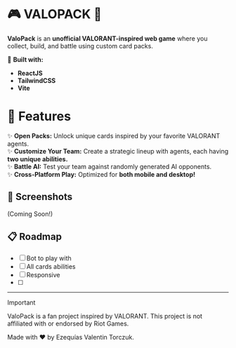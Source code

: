 # 🎮 VALOPACK 🎴

**ValoPack** is an **unofficial VALORANT-inspired web game** where you collect, build, and battle using custom card packs.

🚀 **Built with:**

- **ReactJS**
- **TailwindCSS**
- **Vite**



# 🌟 Features

✨ **Open Packs:** Unlock unique cards inspired by your favorite VALORANT agents.  
✨ **Customize Your Team:** Create a strategic lineup with agents, each having **two unique abilities.**  
✨ **Battle AI:** Test your team against randomly generated AI opponents.  
✨ **Cross-Platform Play:** Optimized for **both mobile and desktop!**



## 📸 Screenshots
(Coming Soon!)

## 📋 Roadmap

- [ ] Bot to play with
- [ ] All cards abilities
- [ ] Responsive
- [ ] 

---

> [!IMPORTANT]
> ValoPack is a fan project inspired by VALORANT.
> This project is not affiliated with or endorsed by Riot Games.

Made with ❤️ by Ezequías Valentin Torczuk.

